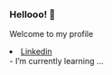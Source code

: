### Hellooo! 👋

 Welcome to my profile
 
<li>
 <link>
 <a class="url" href="https://www.linkedin.com/in/ralf-prezia-6a38181a3/">Linkedin</a>
</link>
</br>- I’m currently learning ...


<!--
**ralfprezia/ralfprezia** is a ✨ _special_ ✨ repository because its `README.md` (this file) appears on your GitHub profile.

Here are some ideas to get you started:

- 🔭 I’m currently working on ...
- 🌱 I’m currently learning ...
- 👯 I’m looking to collaborate on ...
- 🤔 I’m looking for help with ...
- 💬 Ask me about ...
- 📫 How to reach me: ...
- 😄 Pronouns: ...
- ⚡ Fun fact: ...
-->
